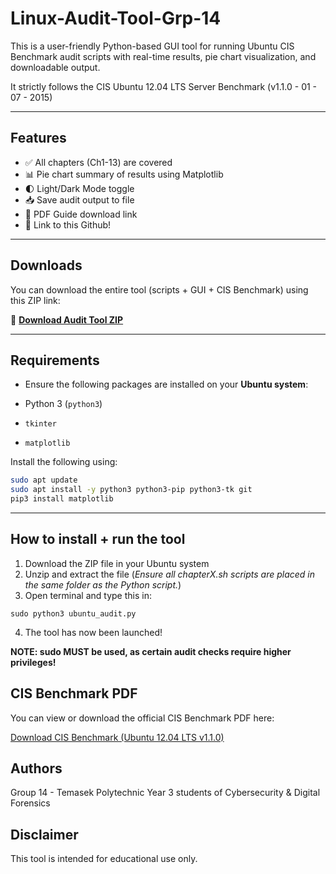 # Linux-Audit-Tool-Grp-14

This is a user-friendly Python-based GUI tool for running Ubuntu CIS Benchmark audit scripts with real-time results, pie chart visualization, and downloadable output.

It strictly follows the CIS Ubuntu 12.04 LTS Server Benchmark (v1.1.0  -   01 - 07 - 2015)

---

## Features

- ✅ All chapters (Ch1-13) are covered
- 📊 Pie chart summary of results using Matplotlib
- 🌓 Light/Dark Mode toggle
- 📥 Save audit output to file
- 🔗 PDF Guide download link
- 🔗 Link to this Github!
  
---

## Downloads

You can download the entire tool (scripts + GUI + CIS Benchmark) using this ZIP link:

🔗 **[Download Audit Tool ZIP](https://github.com/tpjov/Linux-Audit-Tool-Grp-14/archive/refs/heads/main.zip)**

---

## Requirements

- Ensure the following packages are installed on your **Ubuntu system**:

- Python 3 (`python3`)
- `tkinter`  
- `matplotlib`

Install the following using: 
```bash
sudo apt update
sudo apt install -y python3 python3-pip python3-tk git
pip3 install matplotlib
```

---

## How to install + run the tool


1. Download the ZIP file in your Ubuntu system
2. Unzip and extract the file (*Ensure all chapterX.sh scripts are placed in the same folder as the Python script.*)
3. Open terminal and type this in:
```
sudo python3 ubuntu_audit.py
```
4. The tool has now been launched!

**NOTE: sudo MUST be used, as certain audit checks require higher privileges!**

## CIS Benchmark PDF

You can view or download the official CIS Benchmark PDF here:

[Download CIS Benchmark (Ubuntu 12.04 LTS v1.1.0)](./CIS_Ubuntu_12.04_LTS_Server_Benchmark_v1.1.0_ARCHIVE.pdf)

## Authors

Group 14 - Temasek Polytechnic
Year 3 students of Cybersecurity & Digital Forensics

## Disclaimer

This tool is intended for educational use only.
